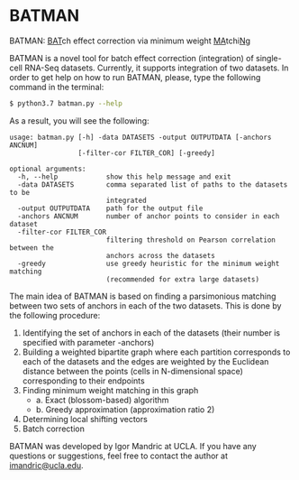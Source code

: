 # BATMAN
BATMAN: <ins>BAT</ins>ch effect correction via minimum weight <ins>MA</ins>tchi<ins>N</ins>g



BATMAN is a novel tool for batch effect correction (integration) of single-cell RNA-Seq datasets. Currently, it supports integration of two datasets. In order to get help on how to run BATMAN, please, type the following command in the terminal:

```bash
$ python3.7 batman.py --help
```

As a result, you will see the following:

```
usage: batman.py [-h] -data DATASETS -output OUTPUTDATA [-anchors ANCNUM]
                 [-filter-cor FILTER_COR] [-greedy]

optional arguments:
  -h, --help            show this help message and exit
  -data DATASETS        comma separated list of paths to the datasets to be
                        integrated
  -output OUTPUTDATA    path for the output file
  -anchors ANCNUM       number of anchor points to consider in each dataset
  -filter-cor FILTER_COR
                        filtering threshold on Pearson correlation between the
                        anchors across the datasets
  -greedy               use greedy heuristic for the minimum weight matching
                        (recommended for extra large datasets)
```


The main idea of BATMAN is based on finding a parsimonious matching between two sets of anchors in each of the two datasets. This is done by the following procedure:

1. Identifying the set of anchors in each of the datasets (their number is specified with parameter -anchors)
2. Building a weighted bipartite graph where each partition corresponds to each of the datasets and the edges are weighted by the Euclidean distance between the points (cells in N-dimensional space) corresponding to their endpoints
3. Finding minimum weight matching in this graph
    * a. Exact (blossom-based) algorithm
    * b. Greedy approximation (approximation ratio 2)
4. Determining local shifting vectors
5. Batch correction


BATMAN was developed by Igor Mandric at UCLA. If you have any questions or suggestions, feel free to contact the author at [imandric@ucla.edu](mailto:imandric@ucla.edu).


